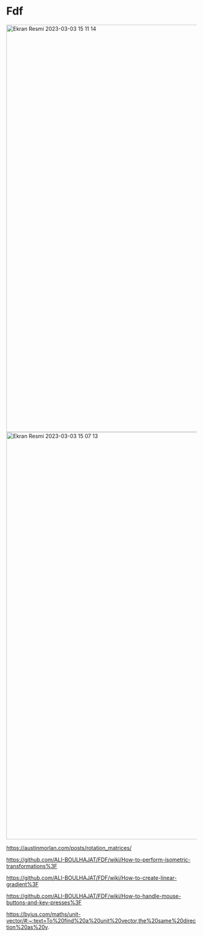 # Fdf

<img width="1075" alt="Ekran Resmi 2023-03-03 15 11 14" src="https://user-images.githubusercontent.com/91291348/222717040-f9bf55a1-de4a-457a-a6c6-23be8ac8d281.png">



<img width="1075" alt="Ekran Resmi 2023-03-03 15 07 13" src="https://user-images.githubusercontent.com/91291348/222717061-4a6a279c-7de1-490d-8997-9a6d5d52aa4f.png">




https://austinmorlan.com/posts/rotation_matrices/

https://github.com/ALI-BOULHAJAT/FDF/wiki/How-to-perform-isometric-transformations%3F

https://github.com/ALI-BOULHAJAT/FDF/wiki/How-to-create-linear-gradient%3F

https://github.com/ALI-BOULHAJAT/FDF/wiki/How-to-handle-mouse-buttons-and-key-presses%3F

https://byjus.com/maths/unit-vector/#:~:text=To%20find%20a%20unit%20vector,the%20same%20direction%20as%20v.
